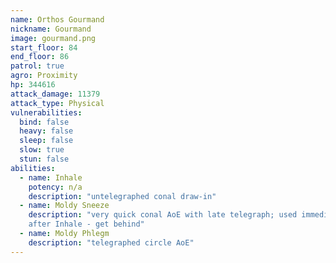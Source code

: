 ```yaml
---
name: Orthos Gourmand
nickname: Gourmand
image: gourmand.png
start_floor: 84
end_floor: 86
patrol: true
agro: Proximity
hp: 344616
attack_damage: 11379
attack_type: Physical
vulnerabilities:
  bind: false
  heavy: false
  sleep: false
  slow: true
  stun: false
abilities:
  - name: Inhale
    potency: n/a
    description: "untelegraphed conal draw-in"
  - name: Moldy Sneeze
    description: "very quick conal AoE with late telegraph; used immediately
    after Inhale - get behind"
  - name: Moldy Phlegm
    description: "telegraphed circle AoE"
---
```

